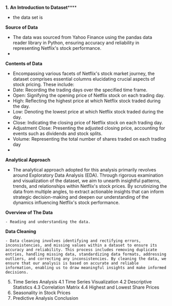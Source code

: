 **1.** **An Introduction to Dataset******
 - the data set is

**Source of Data**
- The data was sourced from Yahoo Finance using the pandas data reader library in Python, ensuring accuracy and reliability in representing Netflix's stock performance.
- 
**Contents of Data**
  - Encompassing various facets of Netflix's stock market journey, the dataset comprises essential
columns elucidating crucial aspects of stock pricing. These include:
- Date: Recording the trading days over the specified time frame.
- Open: Signifying the opening price of Netflix stock on each trading day.
- High: Reflecting the highest price at which Netflix stock traded during the day.
- Low: Denoting the lowest price at which Netflix stock traded during the day.
- Close: Indicating the closing price of Netflix stock on each trading day.
- Adjustment Close: Presenting the adjusted closing price, accounting for events such as
 dividends and stock splits.
- Volume: Representing the total number of shares traded on each trading day
- 
 **Analytical Approach**
  
 -  The analytical approach adopted for this analysis primarily revolves around Exploratory Data
Analysis (EDA). Through rigorous examination and visualization of the dataset, we aim to
unearth insightful patterns, trends, and relationships within Netflix's stock prices. By
scrutinizing the data from multiple angles,  to extract actionable insights that can
inform strategic decision-making and deepen our understanding of the dynamics influencing
Netflix's stock performance.

**Overview of The Data**

    - Reading and understanding the data.
    
**Data Cleaning**

    - Data cleaning involves identifying and rectifying errors, inconsistencies, and missing values within a dataset to ensure its accuracy and reliability. This process includes removing duplicate entries, handling missing data, standardizing data formats, addressing outliers, and correcting any inconsistencies. By cleaning the data, we ensure that our analysis is based on accurate and reliable information, enabling us to draw meaningful insights and make informed decisions.
5. Time Series Analysis
4.1 Time Series Visualization
4.2 Descriptive Statistics
4.3 Correlation Matrix
4.4 Highest and Lowest Share Prices
6. Seasonality in Stock Prices
7. Predictive Analysis
Conclusion
